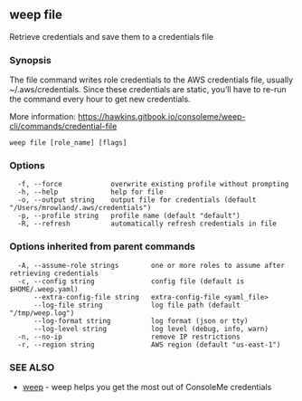 ## weep file

Retrieve credentials and save them to a credentials file

### Synopsis

The file command writes role credentials to the AWS credentials file, usually 
~/.aws/credentials. Since these credentials are static, you’ll have to re-run the command
every hour to get new credentials.

More information: https://hawkins.gitbook.io/consoleme/weep-cli/commands/credential-file


```
weep file [role_name] [flags]
```

### Options

```
  -f, --force            overwrite existing profile without prompting
  -h, --help             help for file
  -o, --output string    output file for credentials (default "/Users/mrowland/.aws/credentials")
  -p, --profile string   profile name (default "default")
  -R, --refresh          automatically refresh credentials in file
```

### Options inherited from parent commands

```
  -A, --assume-role strings        one or more roles to assume after retrieving credentials
  -c, --config string              config file (default is $HOME/.weep.yaml)
      --extra-config-file string   extra-config-file <yaml_file>
      --log-file string            log file path (default "/tmp/weep.log")
      --log-format string          log format (json or tty)
      --log-level string           log level (debug, info, warn)
  -n, --no-ip                      remove IP restrictions
  -r, --region string              AWS region (default "us-east-1")
```

### SEE ALSO

* [weep](weep.md)	 - weep helps you get the most out of ConsoleMe credentials


